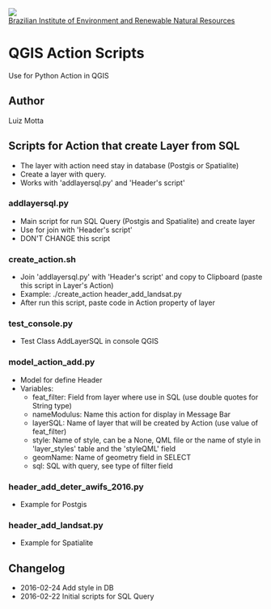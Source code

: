 <!-- IBAMA logo -->
[ibama_logo]: http://upload.wikimedia.org/wikipedia/commons/thumb/8/81/Logo_IBAMA.svg/150px-Logo_IBAMA.svg.png

![][ibama_logo]  
[Brazilian Institute of Environment and Renewable Natural Resources](http://www.ibama.gov.br)

# QGIS Action Scripts

Use for Python Action in QGIS

## Author
Luiz Motta

## Scripts for Action that create Layer from SQL
* The layer with action need stay in database (Postgis or Spatialite)
* Create a layer with query.
* Works with 'addlayersql.py' and 'Header's script'

### addlayersql.py
* Main script for run SQL Query (Postgis and Spatialite) and create layer
* Use for join with 'Header's script'
* DON'T CHANGE this script

### create_action.sh
* Join 'addlayersql.py' with 'Header's script' and copy to Clipboard (paste this script in Layer's Action)
* Example: ./create_action header_add_landsat.py
* After run this script, paste code in Action property of layer

### test_console.py
* Test Class AddLayerSQL in console QGIS

### model_action_add.py
* Model for define Header
* Variables:
  * feat_filter: Field from layer where use in SQL (use double quotes for String type)
  * nameModulus: Name this action for display in Message Bar
  * layerSQL: Name of layer that will be created by Action (use value of feat_filter)
  * style: Name of style, can be a None, QML file or the name of style in 'layer_styles' table and the 'styleQML' field
  * geomName: Name of geometry field in SELECT
  * sql: SQL with query, see type of filter field 

### header_add_deter_awifs_2016.py
* Example for Postgis

### header_add_landsat.py
* Example for Spatialite

## Changelog
- 2016-02-24
 Add style in DB
- 2016-02-22
 Initial scripts for SQL Query
 

